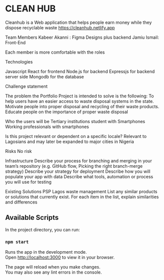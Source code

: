 # CLEAN HUB

Cleanhub is a Web application that helps people earn money while they dispose recyclable waste
https://cleanhub.netlify.app

Team Members
Kabeer Akanni : Figma Designs plus backend
Jamiu Ismail: Front-End

Each member is more comfortable with the roles

Technologies

Javascript
React for frontend
Node.js for backend
Expressjs for backend server side
Mongodb for the database

Challenge statement

The problem the Portfolio Project is intended to solve is the following:
To help users have an easier access to waste disposal systems in the state.
Motivate people into proper disposal and recycling of their waste products.
Educate people on the importance of proper waste disposal

Who the users will be
Tertiary institutions student with Smartphones
Working professionals with smartphones

Is this project relevant or dependent on a specific locale?
Relevant to Lagosians and may later be expanded to major cities in Nigeria

Risks
No risk

Infrastructure
Describe your process for branching and merging in your team’s repository (e.g. GitHub flow, Picking the right branch-merge strategy)
Describe your strategy for deployment
Describe how you will populate your app with data
Describe what tools, automation or process you will use for testing

Existing Solutions
PSP
Lagos waste management
List any similar products or solutions that currently exist.
For each item in the list, explain similarities and differences

## Available Scripts

In the project directory, you can run:

### `npm start`

Runs the app in the development mode.\
Open [http://localhost:3000](http://localhost:3000) to view it in your browser.

The page will reload when you make changes.\
You may also see any lint errors in the console.
